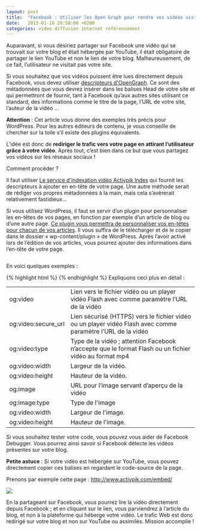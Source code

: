 ```yaml
---
layout: post
title:  "Facebook : Utiliser les Open Graph pour rendre vos vidéos visibles"
date:   2013-01-16 20:58:00 +0200
categories: video diffusion internet référencement
---
```

Auparavant, si vous désiriez partager sur Facebook une vidéo qui se trouvait sur votre blog et était hébergée par YouTube, il était obligatoire de partager le lien YouTube et non le lien de votre blog. Malheureusement, de ce fait, l’utilisateur ne visitait pas votre site.

Si vous souhaitez que vos vidéos puissent être lues directement depuis Facebook, vous devez utiliser <a title="Descripteurs OpenGraph" href="http://ogp.me" target="_blank">descripteurs d'OpenGraph</a>. Ce sont des métadonnées que vous devrez insérer dans les balises Head de votre site et qui permettront de fournir, tant à Facebook qu’aux autres sites utilisant ce standard, des informations comme le titre de la page, l’URL de votre site, l’auteur de la vidéo ...

<strong>Attention</strong> : Cet article vous donne des exemples très précis pour WordPress. Pour les autres éditeurs de contenu, je vous conseille de chercher sur la toile s’il existe des plugins équivalents.

L’idée est donc de <strong>rediriger le trafic vers votre page en attirant l’utilisateur grâce à votre vidéo</strong>. Après tout, c’est bien dans ce but que vous partagez vos vidéos sur les réseaux sociaux !

Comment procéder ?

Il faut utiliser <a href="http://index.activpik.com">Le service d'indexation vidéo Activpik Index</a> qui fournit les descripteurs à ajouter en en-tête de votre page. Une autre méthode serait de rédiger vos propres métadonnées à la main, mais cela s’avèrerait relativement fastidieux...

Si vous utilisez WordPress, il faut se servir d’un plugin pour personnaliser les en-têtes de vos pages, en fonction par exemple d’un article de blog ou d’une autre page. <a href="https://github.com/ludovic-bouguerra/wppostcustomheader">Ce plugin vous permettra de personnaliser vos en-têtes pour chacun de vos articles</a>. Il vous suffira de le télécharger et de le copier dans le dossier « wp-content/plugin » de WordPress. Après l’avoir activé lors de l’édition de vos articles, vous pourrez ajouter des informations dans l’en-tête de votre page.

<img alt="" src="http://www.ludovicbouguerra.fr/wp-content/uploads/2013/01/Capture-d’écran-2013-01-16-à-21.43.53.png" />

En voici quelques exemples :

{% highlight html %}
<meta property="og:video" content="http://example.com/movie.swf" />
<meta property="og:video:secure_url" content="https://secure.example.com/movie.swf" />
<meta property="og:video:type" content="application/x-shockwave-flash" />
<meta property="og:video:width" content="400" />
<meta property="og:video:height" content="300" />
<meta property="og:image" content="http://example.com/ogp.jpg" />
<meta property="og:image:type" content="image/jpeg" />
<meta property="og:image:width" content="400" />
<meta property="og:image:height" content="300" />
{% endhighlight %}
Expliquons ceci plus en détail :
<table>
<tr><td>og:video</td><td>Lien vers le fichier vidéo ou un player vidéo Flash avec comme paramètre l’URL de la vidéo</td></tr>
<tr><td>og:video:secure_url</td><td>Lien sécurisé (HTTPS) vers le fichier vidéo ou un player vidéo Flash avec comme paramètre l’URL de la vidéo</td></tr>
<tr><td>og:video:type</td><td>Type de la vidéo ; attention Facebook n’accepte que le format Flash ou un fichier vidéo au format mp4</td></tr>
<tr><td>og:video:width</td><td>Largeur de la vidéo.</td></tr>
<tr><td>og:video:height</td><td>Hauteur de la vidéo.</td></tr>
<tr><td>og:image</td><td>URL pour l’image servant d’aperçu de la vidéo</td></tr>
<tr><td>og:image:type</td><td>Type de l'image</td></tr>
<tr><td>og:video:width</td><td>Largeur de l'image.</td></tr>
<tr><td>og:video:height</td><td>Hauteur de l'image.</td></tr>
</table>

Si vous souhaitez tester votre code, vous pouvez vous aider de Facebook Debugger. Vous pourrez ainsi savoir si Facebook détecte les vidéos présentes sur votre blog.

<strong>Petite astuce</strong> : Si votre vidéo est hébergée sur YouTube, vous pouvez directement copier ces balises en regardant le code-source de la page.

Prenons par exemple cette page :
http://www.activpik.com/embed/

 <img src="http://www.ludovicbouguerra.fr/wp-content/uploads/2013/01/Capture-d’écran-2013-01-16-à-22.20.40.png" />

En la partageant sur Facebook, vous pourrez lire la vidéo directement depuis Facebook ; et en cliquant sur le lien, vous parviendrez à l’article du blog, et non à la plateforme qui héberge votre vidéo. Le trafic Web est donc redirigé sur votre blog et non sur YouTube ou assimilés. Mission accomplie !

